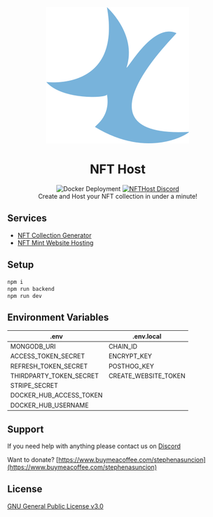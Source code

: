 <center>
    <a href='https://www.nfthost.app/' rel='nofollow'>
        <img src='./public/assets/logo_new.svg' alt='NFTHost Logo'/>
    </a>
</center>

<center>
    <h1>NFT Host</h1>
</center>

<center>
    <img src='https://github.com/stephenasuncionDEV/nfthost/actions/workflows/docker-deployment.yml/badge.svg' alt='Docker Deployment'>
    <a href="https://discord.gg/BMZZXZMnmv" rel="nofollow">
        <img src='https://img.shields.io/discord/925910496354381854.svg?color=7289da&label=discord&logo=discord&style=flat' alt='NFTHost Discord' />
    </a>
</center>

<center>
    Create and Host your NFT collection in under a minute!
</center>

## Services

<ul>
    <li><a href='https://www.nfthost.app/dashboard/generator' rel="nofollow">NFT Collection Generator</a></li>
    <li><a href='https://www.nfthost.app/dashboard/website' rel="nofollow">NFT Mint Website Hosting</a></li>
</ul>

## Setup

```
npm i 
npm run backend
npm run dev
```

## Environment Variables

| .env                      | .env.local             |
| ------------------------- | ---------------------- |
| MONGODB_URI               | CHAIN_ID               |
| ACCESS_TOKEN_SECRET       | ENCRYPT_KEY            |
| REFRESH_TOKEN_SECRET      | POSTHOG_KEY            |
| THIRDPARTY_TOKEN_SECRET   | CREATE_WEBSITE_TOKEN   |
| STRIPE_SECRET             |                        |
| DOCKER_HUB_ACCESS_TOKEN   |                        |
| DOCKER_HUB_USERNAME       |                        |

## Support

If you need help with anything please contact us on [Discord](https://discord.gg/BMZZXZMnmv)

Want to donate? [https://www.buymeacoffee.com/stephenasuncion](https://www.buymeacoffee.com/stephenasuncion)

## License

[GNU General Public License v3.0](https://www.gnu.org/licenses/gpl-3.0.en.html)